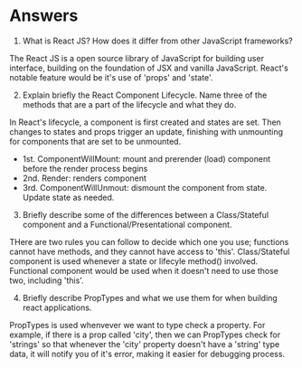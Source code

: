 # Answers

1. What is React JS? How does it differ from other JavaScript frameworks?

The React JS is a open source library of JavaScript for building user interface, building on the foundation of JSX and vanilla JavaScript. React's notable feature would be it's use of 'props' and 'state'. 

2. Explain briefly the React Component Lifecycle. Name three of the methods that are a part of the lifecycle and what they do.

In React's lifecycle, a component is first created and states are set. Then changes to states and props trigger an update, finishing with unmounting for components that are set to be unmounted.

* 1st. ComponentWillMount: mount and prerender (load) component before the render process begins
* 2nd. Render: renders component
* 3rd. ComponentWillUnmout: dismount the component from state. Update state as needed.

3. Briefly describe some of the differences between a Class/Stateful component and a Functional/Presentational component.

THere are two rules you can follow to decide which one you use; functions cannot have methods, and they cannot have access to 'this'. Class/Stateful component is used whenever a state or lifecyle method() involved. Functional component would be used when it doesn't need to use those two, including 'this'.

4. Briefly describe PropTypes and what we use them for when building react applications.

PropTypes is used whenvever we want to type check a property. For example, if there is a prop called 'city', then we can PropTypes check for 'strings' so that whenever the 'city' property doesn't have a 'string' type data, it will notify you of it's error, making it easier for debugging process.
